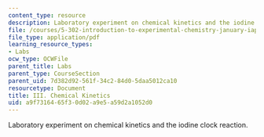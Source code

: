 ```yaml
---
content_type: resource
description: Laboratory experiment on chemical kinetics and the iodine clock reaction.
file: /courses/5-302-introduction-to-experimental-chemistry-january-iap-2005/a9f7316465f30d02a9e5a59d2a1052d0_3_kinetics_2005b.pdf
file_type: application/pdf
learning_resource_types:
- Labs
ocw_type: OCWFile
parent_title: Labs
parent_type: CourseSection
parent_uid: 7d382d92-561f-34c2-84d0-5daa5012ca10
resourcetype: Document
title: III. Chemical Kinetics
uid: a9f73164-65f3-0d02-a9e5-a59d2a1052d0
---
```

Laboratory experiment on chemical kinetics and the iodine clock reaction.

